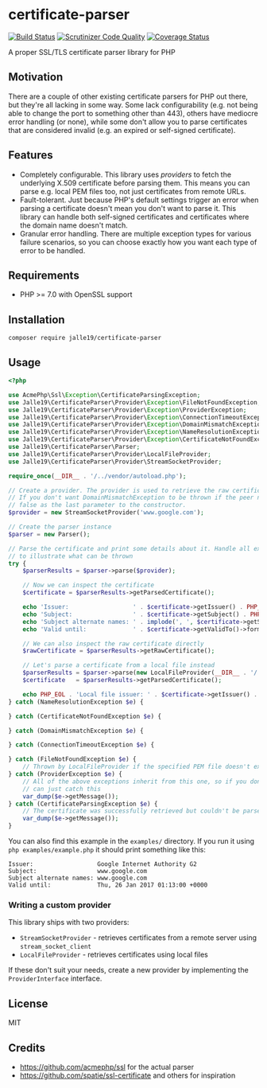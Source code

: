 # certificate-parser

[![Build Status](https://travis-ci.org/Jalle19/certificate-parser.svg?branch=travis)](https://travis-ci.org/Jalle19/certificate-parser)
[![Scrutinizer Code Quality](https://scrutinizer-ci.com/g/Jalle19/certificate-parser/badges/quality-score.png?b=master)](https://scrutinizer-ci.com/g/Jalle19/certificate-parser/?branch=master)
[![Coverage Status](https://coveralls.io/repos/github/Jalle19/certificate-parser/badge.svg)](https://coveralls.io/github/Jalle19/certificate-parser)

A proper SSL/TLS certificate parser library for PHP

## Motivation

There are a couple of other existing certificate parsers for PHP out there, but they're all lacking in some way. Some 
lack configurability (e.g. not being able to change the port to something other than 443), others have mediocre error 
handling (or none), while some don't allow you to parse certificates that are considered invalid (e.g. an expired or 
self-signed certificate).

## Features

* Completely configurable. This library uses *providers* to fetch the underlying X.509 certificate before parsing them. 
This means you can parse e.g. local PEM files too, not just certificates from remote URLs.
* Fault-tolerant. Just because PHP's default settings trigger an error when parsing a certificate doesn't mean you 
don't want to parse it. This library can handle both self-signed certificates and certificates where the domain name 
doesn't match.
* Granular error handling. There are multiple exception types for various failure scenarios, so you can choose 
exactly how you want each type of error to be handled.

## Requirements

* PHP >= 7.0 with OpenSSL support

## Installation

```
composer require jalle19/certificate-parser
```

## Usage 

```php
<?php

use AcmePhp\Ssl\Exception\CertificateParsingException;
use Jalle19\CertificateParser\Provider\Exception\FileNotFoundException;
use Jalle19\CertificateParser\Provider\Exception\ProviderException;
use Jalle19\CertificateParser\Provider\Exception\ConnectionTimeoutException;
use Jalle19\CertificateParser\Provider\Exception\DomainMismatchException;
use Jalle19\CertificateParser\Provider\Exception\NameResolutionException;
use Jalle19\CertificateParser\Provider\Exception\CertificateNotFoundException;
use Jalle19\CertificateParser\Parser;
use Jalle19\CertificateParser\Provider\LocalFileProvider;
use Jalle19\CertificateParser\Provider\StreamSocketProvider;

require_once(__DIR__ . '/../vendor/autoload.php');

// Create a provider. The provider is used to retrieve the raw certificate details from a URL.
// If you don't want DomainMismatchException to be thrown if the peer name doesn't match, pass
// false as the last parameter to the constructor.
$provider = new StreamSocketProvider('www.google.com');

// Create the parser instance
$parser = new Parser();

// Parse the certificate and print some details about it. Handle all exception types separately
// to illustrate what can be thrown
try {
    $parserResults = $parser->parse($provider);

    // Now we can inspect the certificate
    $certificate = $parserResults->getParsedCertificate();

    echo 'Issuer:                  ' . $certificate->getIssuer() . PHP_EOL;
    echo 'Subject:                 ' . $certificate->getSubject() . PHP_EOL;
    echo 'Subject alternate names: ' . implode(', ', $certificate->getSubjectAlternativeNames()) . PHP_EOL;
    echo 'Valid until:             ' . $certificate->getValidTo()->format('r') . PHP_EOL;

    // We can also inspect the raw certificate directly
    $rawCertificate = $parserResults->getRawCertificate();

    // Let's parse a certificate from a local file instead
    $parserResults = $parser->parse(new LocalFileProvider(__DIR__ . '/../resources/ssl-cert-snakeoil.pem'));
    $certificate   = $parserResults->getParsedCertificate();

    echo PHP_EOL . 'Local file issuer: ' . $certificate->getIssuer() . PHP_EOL;
} catch (NameResolutionException $e) {

} catch (CertificateNotFoundException $e) {

} catch (DomainMismatchException $e) {

} catch (ConnectionTimeoutException $e) {

} catch (FileNotFoundException $e) {
    // Thrown by LocalFileProvider if the specified PEM file doesn't exist
} catch (ProviderException $e) {
    // All of the above exceptions inherit from this one, so if you don't what happened you
    // can just catch this
    var_dump($e->getMessage());
} catch (CertificateParsingException $e) {
    // The certificate was successfully retrieved but couldn't be parsed
    var_dump($e->getMessage());
}

```

You can also find this example in the `examples/` directory. If you run it using `php examples/example.php` it should 
print something like this:

```
Issuer:                  Google Internet Authority G2
Subject:                 www.google.com
Subject alternate names: www.google.com
Valid until:             Thu, 26 Jan 2017 01:13:00 +0000
```

### Writing a custom provider

This library ships with two providers:

* `StreamSocketProvider` - retrieves certificates from a remote server using `stream_socket_client`
* `LocalFileProvider` - retrieves certificates using local files

If these don't suit your needs, create a new provider by implementing the `ProviderInterface` interface.

## License

MIT

## Credits

* https://github.com/acmephp/ssl for the actual parser
* https://github.com/spatie/ssl-certificate and others for inspiration
